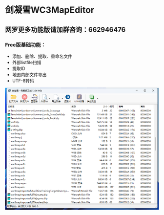 # 剑凝雪WC3MapEditor
## 网罗更多功能版请加群咨询：662946476
### Free版基础功能：

- 添加、删除、提取、重命名文件
- 外部listfile扫描
- 提取ID
- 地图内部文件导出
- UTF-8转码

![界面](https://raw.githubusercontent.com/wroldLove/WC3MapEditor/main/%E7%95%8C%E9%9D%A2.png)
